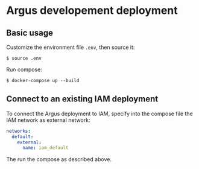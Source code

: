 # Argus developement deployment

## Basic usage
Customize the environment file `.env`, then source it:

```console
$ source .env
```

Run compose:

```console
$ docker-compose up --build
```

## Connect to an existing IAM deployment
To connect the Argus deployment to IAM, specify into the compose file the IAM
network as external network:

```yaml
networks:
  default:
    external:
      name: iam_default
```
The run the compose as described above.
